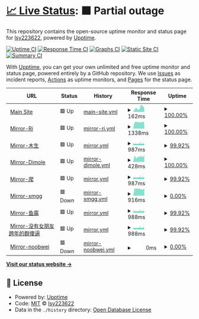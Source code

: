 # [📈 Live Status](https://xdncov-mirror-status.lsy223622.com): <!--live status--> **🟧 Partial outage**

This repository contains the open-source uptime monitor and status page for [lsy223622](http://lsy223622.com:2236), powered by [Upptime](https://github.com/upptime/upptime).

[![Uptime CI](https://github.com/lsy223622/xdncov-mirror-status/workflows/Uptime%20CI/badge.svg)](https://github.com/lsy223622/xdncov-mirror-status/actions?query=workflow%3A%22Uptime+CI%22)
[![Response Time CI](https://github.com/lsy223622/xdncov-mirror-status/workflows/Response%20Time%20CI/badge.svg)](https://github.com/lsy223622/xdncov-mirror-status/actions?query=workflow%3A%22Response+Time+CI%22)
[![Graphs CI](https://github.com/lsy223622/xdncov-mirror-status/workflows/Graphs%20CI/badge.svg)](https://github.com/lsy223622/xdncov-mirror-status/actions?query=workflow%3A%22Graphs+CI%22)
[![Static Site CI](https://github.com/lsy223622/xdncov-mirror-status/workflows/Static%20Site%20CI/badge.svg)](https://github.com/lsy223622/xdncov-mirror-status/actions?query=workflow%3A%22Static+Site+CI%22)
[![Summary CI](https://github.com/lsy223622/xdncov-mirror-status/workflows/Summary%20CI/badge.svg)](https://github.com/lsy223622/xdncov-mirror-status/actions?query=workflow%3A%22Summary+CI%22)

With [Upptime](https://upptime.js.org), you can get your own unlimited and free uptime monitor and status page, powered entirely by a GitHub repository. We use [Issues](https://github.com/lsy223622/xdncov-mirror-status/issues) as incident reports, [Actions](https://github.com/lsy223622/xdncov-mirror-status/actions) as uptime monitors, and [Pages](https://xdncov-mirror-status.lsy223622.com) for the status page.

<!--start: status pages-->
<!-- This summary is generated by Upptime (https://github.com/upptime/upptime) -->
<!-- Do not edit this manually, your changes will be overwritten -->
<!-- prettier-ignore -->
| URL | Status | History | Response Time | Uptime |
| --- | ------ | ------- | ------------- | ------ |
| <img alt="" src="https://icons.duckduckgo.com/ip3/benderblog.github.io.ico" height="13"> [Main Site](https://benderblog.github.io/SpiritFlown.html) | 🟩 Up | [main-site.yml](https://github.com/lsy223622/xdncov-mirror-status/commits/HEAD/history/main-site.yml) | <details><summary><img alt="Response time graph" src="./graphs/main-site/response-time-week.png" height="20"> 162ms</summary><br><a href="https://xdncov-mirror-status.lsy223622.com/history/main-site"><img alt="Response time 199" src="https://img.shields.io/endpoint?url=https%3A%2F%2Fraw.githubusercontent.com%2Flsy223622%2Fxdncov-mirror-status%2FHEAD%2Fapi%2Fmain-site%2Fresponse-time.json"></a><br><a href="https://xdncov-mirror-status.lsy223622.com/history/main-site"><img alt="24-hour response time 151" src="https://img.shields.io/endpoint?url=https%3A%2F%2Fraw.githubusercontent.com%2Flsy223622%2Fxdncov-mirror-status%2FHEAD%2Fapi%2Fmain-site%2Fresponse-time-day.json"></a><br><a href="https://xdncov-mirror-status.lsy223622.com/history/main-site"><img alt="7-day response time 162" src="https://img.shields.io/endpoint?url=https%3A%2F%2Fraw.githubusercontent.com%2Flsy223622%2Fxdncov-mirror-status%2FHEAD%2Fapi%2Fmain-site%2Fresponse-time-week.json"></a><br><a href="https://xdncov-mirror-status.lsy223622.com/history/main-site"><img alt="30-day response time 204" src="https://img.shields.io/endpoint?url=https%3A%2F%2Fraw.githubusercontent.com%2Flsy223622%2Fxdncov-mirror-status%2FHEAD%2Fapi%2Fmain-site%2Fresponse-time-month.json"></a><br><a href="https://xdncov-mirror-status.lsy223622.com/history/main-site"><img alt="1-year response time 199" src="https://img.shields.io/endpoint?url=https%3A%2F%2Fraw.githubusercontent.com%2Flsy223622%2Fxdncov-mirror-status%2FHEAD%2Fapi%2Fmain-site%2Fresponse-time-year.json"></a></details> | <details><summary><a href="https://xdncov-mirror-status.lsy223622.com/history/main-site">100.00%</a></summary><a href="https://xdncov-mirror-status.lsy223622.com/history/main-site"><img alt="All-time uptime 99.98%" src="https://img.shields.io/endpoint?url=https%3A%2F%2Fraw.githubusercontent.com%2Flsy223622%2Fxdncov-mirror-status%2FHEAD%2Fapi%2Fmain-site%2Fuptime.json"></a><br><a href="https://xdncov-mirror-status.lsy223622.com/history/main-site"><img alt="24-hour uptime 100.00%" src="https://img.shields.io/endpoint?url=https%3A%2F%2Fraw.githubusercontent.com%2Flsy223622%2Fxdncov-mirror-status%2FHEAD%2Fapi%2Fmain-site%2Fuptime-day.json"></a><br><a href="https://xdncov-mirror-status.lsy223622.com/history/main-site"><img alt="7-day uptime 100.00%" src="https://img.shields.io/endpoint?url=https%3A%2F%2Fraw.githubusercontent.com%2Flsy223622%2Fxdncov-mirror-status%2FHEAD%2Fapi%2Fmain-site%2Fuptime-week.json"></a><br><a href="https://xdncov-mirror-status.lsy223622.com/history/main-site"><img alt="30-day uptime 100.00%" src="https://img.shields.io/endpoint?url=https%3A%2F%2Fraw.githubusercontent.com%2Flsy223622%2Fxdncov-mirror-status%2FHEAD%2Fapi%2Fmain-site%2Fuptime-month.json"></a><br><a href="https://xdncov-mirror-status.lsy223622.com/history/main-site"><img alt="1-year uptime 99.98%" src="https://img.shields.io/endpoint?url=https%3A%2F%2Fraw.githubusercontent.com%2Flsy223622%2Fxdncov-mirror-status%2FHEAD%2Fapi%2Fmain-site%2Fuptime-year.json"></a></details>
| <img alt="" src="https://icons.duckduckgo.com/ip3/ncov.raay.xyz.ico" height="13"> [Mirror-Ri](https://ncov.raay.xyz/) | 🟩 Up | [mirror-ri.yml](https://github.com/lsy223622/xdncov-mirror-status/commits/HEAD/history/mirror-ri.yml) | <details><summary><img alt="Response time graph" src="./graphs/mirror-ri/response-time-week.png" height="20"> 1338ms</summary><br><a href="https://xdncov-mirror-status.lsy223622.com/history/mirror-ri"><img alt="Response time 1612" src="https://img.shields.io/endpoint?url=https%3A%2F%2Fraw.githubusercontent.com%2Flsy223622%2Fxdncov-mirror-status%2FHEAD%2Fapi%2Fmirror-ri%2Fresponse-time.json"></a><br><a href="https://xdncov-mirror-status.lsy223622.com/history/mirror-ri"><img alt="24-hour response time 1041" src="https://img.shields.io/endpoint?url=https%3A%2F%2Fraw.githubusercontent.com%2Flsy223622%2Fxdncov-mirror-status%2FHEAD%2Fapi%2Fmirror-ri%2Fresponse-time-day.json"></a><br><a href="https://xdncov-mirror-status.lsy223622.com/history/mirror-ri"><img alt="7-day response time 1338" src="https://img.shields.io/endpoint?url=https%3A%2F%2Fraw.githubusercontent.com%2Flsy223622%2Fxdncov-mirror-status%2FHEAD%2Fapi%2Fmirror-ri%2Fresponse-time-week.json"></a><br><a href="https://xdncov-mirror-status.lsy223622.com/history/mirror-ri"><img alt="30-day response time 3038" src="https://img.shields.io/endpoint?url=https%3A%2F%2Fraw.githubusercontent.com%2Flsy223622%2Fxdncov-mirror-status%2FHEAD%2Fapi%2Fmirror-ri%2Fresponse-time-month.json"></a><br><a href="https://xdncov-mirror-status.lsy223622.com/history/mirror-ri"><img alt="1-year response time 1612" src="https://img.shields.io/endpoint?url=https%3A%2F%2Fraw.githubusercontent.com%2Flsy223622%2Fxdncov-mirror-status%2FHEAD%2Fapi%2Fmirror-ri%2Fresponse-time-year.json"></a></details> | <details><summary><a href="https://xdncov-mirror-status.lsy223622.com/history/mirror-ri">100.00%</a></summary><a href="https://xdncov-mirror-status.lsy223622.com/history/mirror-ri"><img alt="All-time uptime 99.93%" src="https://img.shields.io/endpoint?url=https%3A%2F%2Fraw.githubusercontent.com%2Flsy223622%2Fxdncov-mirror-status%2FHEAD%2Fapi%2Fmirror-ri%2Fuptime.json"></a><br><a href="https://xdncov-mirror-status.lsy223622.com/history/mirror-ri"><img alt="24-hour uptime 100.00%" src="https://img.shields.io/endpoint?url=https%3A%2F%2Fraw.githubusercontent.com%2Flsy223622%2Fxdncov-mirror-status%2FHEAD%2Fapi%2Fmirror-ri%2Fuptime-day.json"></a><br><a href="https://xdncov-mirror-status.lsy223622.com/history/mirror-ri"><img alt="7-day uptime 100.00%" src="https://img.shields.io/endpoint?url=https%3A%2F%2Fraw.githubusercontent.com%2Flsy223622%2Fxdncov-mirror-status%2FHEAD%2Fapi%2Fmirror-ri%2Fuptime-week.json"></a><br><a href="https://xdncov-mirror-status.lsy223622.com/history/mirror-ri"><img alt="30-day uptime 99.89%" src="https://img.shields.io/endpoint?url=https%3A%2F%2Fraw.githubusercontent.com%2Flsy223622%2Fxdncov-mirror-status%2FHEAD%2Fapi%2Fmirror-ri%2Fuptime-month.json"></a><br><a href="https://xdncov-mirror-status.lsy223622.com/history/mirror-ri"><img alt="1-year uptime 99.93%" src="https://img.shields.io/endpoint?url=https%3A%2F%2Fraw.githubusercontent.com%2Flsy223622%2Fxdncov-mirror-status%2FHEAD%2Fapi%2Fmirror-ri%2Fuptime-year.json"></a></details>
| <img alt="" src="https://icons.duckduckgo.com/ip3/t.lsy223622.com.ico" height="13"> [Mirror-木生](https://t.lsy223622.com/ncov-xidian-times) | 🟩 Up | [mirror.yml](https://github.com/lsy223622/xdncov-mirror-status/commits/HEAD/history/mirror.yml) | <details><summary><img alt="Response time graph" src="./graphs/mirror/response-time-week.png" height="20"> 987ms</summary><br><a href="https://xdncov-mirror-status.lsy223622.com/history/mirror"><img alt="Response time 1136" src="https://img.shields.io/endpoint?url=https%3A%2F%2Fraw.githubusercontent.com%2Flsy223622%2Fxdncov-mirror-status%2FHEAD%2Fapi%2Fmirror%2Fresponse-time.json"></a><br><a href="https://xdncov-mirror-status.lsy223622.com/history/mirror"><img alt="24-hour response time 1048" src="https://img.shields.io/endpoint?url=https%3A%2F%2Fraw.githubusercontent.com%2Flsy223622%2Fxdncov-mirror-status%2FHEAD%2Fapi%2Fmirror%2Fresponse-time-day.json"></a><br><a href="https://xdncov-mirror-status.lsy223622.com/history/mirror"><img alt="7-day response time 987" src="https://img.shields.io/endpoint?url=https%3A%2F%2Fraw.githubusercontent.com%2Flsy223622%2Fxdncov-mirror-status%2FHEAD%2Fapi%2Fmirror%2Fresponse-time-week.json"></a><br><a href="https://xdncov-mirror-status.lsy223622.com/history/mirror"><img alt="30-day response time 998" src="https://img.shields.io/endpoint?url=https%3A%2F%2Fraw.githubusercontent.com%2Flsy223622%2Fxdncov-mirror-status%2FHEAD%2Fapi%2Fmirror%2Fresponse-time-month.json"></a><br><a href="https://xdncov-mirror-status.lsy223622.com/history/mirror"><img alt="1-year response time 1136" src="https://img.shields.io/endpoint?url=https%3A%2F%2Fraw.githubusercontent.com%2Flsy223622%2Fxdncov-mirror-status%2FHEAD%2Fapi%2Fmirror%2Fresponse-time-year.json"></a></details> | <details><summary><a href="https://xdncov-mirror-status.lsy223622.com/history/mirror">99.92%</a></summary><a href="https://xdncov-mirror-status.lsy223622.com/history/mirror"><img alt="All-time uptime 99.60%" src="https://img.shields.io/endpoint?url=https%3A%2F%2Fraw.githubusercontent.com%2Flsy223622%2Fxdncov-mirror-status%2FHEAD%2Fapi%2Fmirror%2Fuptime.json"></a><br><a href="https://xdncov-mirror-status.lsy223622.com/history/mirror"><img alt="24-hour uptime 99.99%" src="https://img.shields.io/endpoint?url=https%3A%2F%2Fraw.githubusercontent.com%2Flsy223622%2Fxdncov-mirror-status%2FHEAD%2Fapi%2Fmirror%2Fuptime-day.json"></a><br><a href="https://xdncov-mirror-status.lsy223622.com/history/mirror"><img alt="7-day uptime 99.92%" src="https://img.shields.io/endpoint?url=https%3A%2F%2Fraw.githubusercontent.com%2Flsy223622%2Fxdncov-mirror-status%2FHEAD%2Fapi%2Fmirror%2Fuptime-week.json"></a><br><a href="https://xdncov-mirror-status.lsy223622.com/history/mirror"><img alt="30-day uptime 99.91%" src="https://img.shields.io/endpoint?url=https%3A%2F%2Fraw.githubusercontent.com%2Flsy223622%2Fxdncov-mirror-status%2FHEAD%2Fapi%2Fmirror%2Fuptime-month.json"></a><br><a href="https://xdncov-mirror-status.lsy223622.com/history/mirror"><img alt="1-year uptime 99.60%" src="https://img.shields.io/endpoint?url=https%3A%2F%2Fraw.githubusercontent.com%2Flsy223622%2Fxdncov-mirror-status%2FHEAD%2Fapi%2Fmirror%2Fuptime-year.json"></a></details>
| <img alt="" src="https://icons.duckduckgo.com/ip3/xidian-ncov.dml.ink.ico" height="13"> [Mirror-Dimole](https://xidian-ncov.dml.ink/) | 🟩 Up | [mirror-dimole.yml](https://github.com/lsy223622/xdncov-mirror-status/commits/HEAD/history/mirror-dimole.yml) | <details><summary><img alt="Response time graph" src="./graphs/mirror-dimole/response-time-week.png" height="20"> 428ms</summary><br><a href="https://xdncov-mirror-status.lsy223622.com/history/mirror-dimole"><img alt="Response time 376" src="https://img.shields.io/endpoint?url=https%3A%2F%2Fraw.githubusercontent.com%2Flsy223622%2Fxdncov-mirror-status%2FHEAD%2Fapi%2Fmirror-dimole%2Fresponse-time.json"></a><br><a href="https://xdncov-mirror-status.lsy223622.com/history/mirror-dimole"><img alt="24-hour response time 566" src="https://img.shields.io/endpoint?url=https%3A%2F%2Fraw.githubusercontent.com%2Flsy223622%2Fxdncov-mirror-status%2FHEAD%2Fapi%2Fmirror-dimole%2Fresponse-time-day.json"></a><br><a href="https://xdncov-mirror-status.lsy223622.com/history/mirror-dimole"><img alt="7-day response time 428" src="https://img.shields.io/endpoint?url=https%3A%2F%2Fraw.githubusercontent.com%2Flsy223622%2Fxdncov-mirror-status%2FHEAD%2Fapi%2Fmirror-dimole%2Fresponse-time-week.json"></a><br><a href="https://xdncov-mirror-status.lsy223622.com/history/mirror-dimole"><img alt="30-day response time 478" src="https://img.shields.io/endpoint?url=https%3A%2F%2Fraw.githubusercontent.com%2Flsy223622%2Fxdncov-mirror-status%2FHEAD%2Fapi%2Fmirror-dimole%2Fresponse-time-month.json"></a><br><a href="https://xdncov-mirror-status.lsy223622.com/history/mirror-dimole"><img alt="1-year response time 376" src="https://img.shields.io/endpoint?url=https%3A%2F%2Fraw.githubusercontent.com%2Flsy223622%2Fxdncov-mirror-status%2FHEAD%2Fapi%2Fmirror-dimole%2Fresponse-time-year.json"></a></details> | <details><summary><a href="https://xdncov-mirror-status.lsy223622.com/history/mirror-dimole">100.00%</a></summary><a href="https://xdncov-mirror-status.lsy223622.com/history/mirror-dimole"><img alt="All-time uptime 99.96%" src="https://img.shields.io/endpoint?url=https%3A%2F%2Fraw.githubusercontent.com%2Flsy223622%2Fxdncov-mirror-status%2FHEAD%2Fapi%2Fmirror-dimole%2Fuptime.json"></a><br><a href="https://xdncov-mirror-status.lsy223622.com/history/mirror-dimole"><img alt="24-hour uptime 100.00%" src="https://img.shields.io/endpoint?url=https%3A%2F%2Fraw.githubusercontent.com%2Flsy223622%2Fxdncov-mirror-status%2FHEAD%2Fapi%2Fmirror-dimole%2Fuptime-day.json"></a><br><a href="https://xdncov-mirror-status.lsy223622.com/history/mirror-dimole"><img alt="7-day uptime 100.00%" src="https://img.shields.io/endpoint?url=https%3A%2F%2Fraw.githubusercontent.com%2Flsy223622%2Fxdncov-mirror-status%2FHEAD%2Fapi%2Fmirror-dimole%2Fuptime-week.json"></a><br><a href="https://xdncov-mirror-status.lsy223622.com/history/mirror-dimole"><img alt="30-day uptime 100.00%" src="https://img.shields.io/endpoint?url=https%3A%2F%2Fraw.githubusercontent.com%2Flsy223622%2Fxdncov-mirror-status%2FHEAD%2Fapi%2Fmirror-dimole%2Fuptime-month.json"></a><br><a href="https://xdncov-mirror-status.lsy223622.com/history/mirror-dimole"><img alt="1-year uptime 99.96%" src="https://img.shields.io/endpoint?url=https%3A%2F%2Fraw.githubusercontent.com%2Flsy223622%2Fxdncov-mirror-status%2FHEAD%2Fapi%2Fmirror-dimole%2Fuptime-year.json"></a></details>
| <img alt="" src="https://icons.duckduckgo.com/ip3/ncov.zhouym.tech.ico" height="13"> [Mirror-爬](https://ncov.zhouym.tech/) | 🟩 Up | [mirror.yml](https://github.com/lsy223622/xdncov-mirror-status/commits/HEAD/history/mirror.yml) | <details><summary><img alt="Response time graph" src="./graphs/mirror/response-time-week.png" height="20"> 987ms</summary><br><a href="https://xdncov-mirror-status.lsy223622.com/history/mirror"><img alt="Response time 1136" src="https://img.shields.io/endpoint?url=https%3A%2F%2Fraw.githubusercontent.com%2Flsy223622%2Fxdncov-mirror-status%2FHEAD%2Fapi%2Fmirror%2Fresponse-time.json"></a><br><a href="https://xdncov-mirror-status.lsy223622.com/history/mirror"><img alt="24-hour response time 1048" src="https://img.shields.io/endpoint?url=https%3A%2F%2Fraw.githubusercontent.com%2Flsy223622%2Fxdncov-mirror-status%2FHEAD%2Fapi%2Fmirror%2Fresponse-time-day.json"></a><br><a href="https://xdncov-mirror-status.lsy223622.com/history/mirror"><img alt="7-day response time 987" src="https://img.shields.io/endpoint?url=https%3A%2F%2Fraw.githubusercontent.com%2Flsy223622%2Fxdncov-mirror-status%2FHEAD%2Fapi%2Fmirror%2Fresponse-time-week.json"></a><br><a href="https://xdncov-mirror-status.lsy223622.com/history/mirror"><img alt="30-day response time 998" src="https://img.shields.io/endpoint?url=https%3A%2F%2Fraw.githubusercontent.com%2Flsy223622%2Fxdncov-mirror-status%2FHEAD%2Fapi%2Fmirror%2Fresponse-time-month.json"></a><br><a href="https://xdncov-mirror-status.lsy223622.com/history/mirror"><img alt="1-year response time 1136" src="https://img.shields.io/endpoint?url=https%3A%2F%2Fraw.githubusercontent.com%2Flsy223622%2Fxdncov-mirror-status%2FHEAD%2Fapi%2Fmirror%2Fresponse-time-year.json"></a></details> | <details><summary><a href="https://xdncov-mirror-status.lsy223622.com/history/mirror">99.92%</a></summary><a href="https://xdncov-mirror-status.lsy223622.com/history/mirror"><img alt="All-time uptime 99.60%" src="https://img.shields.io/endpoint?url=https%3A%2F%2Fraw.githubusercontent.com%2Flsy223622%2Fxdncov-mirror-status%2FHEAD%2Fapi%2Fmirror%2Fuptime.json"></a><br><a href="https://xdncov-mirror-status.lsy223622.com/history/mirror"><img alt="24-hour uptime 99.99%" src="https://img.shields.io/endpoint?url=https%3A%2F%2Fraw.githubusercontent.com%2Flsy223622%2Fxdncov-mirror-status%2FHEAD%2Fapi%2Fmirror%2Fuptime-day.json"></a><br><a href="https://xdncov-mirror-status.lsy223622.com/history/mirror"><img alt="7-day uptime 99.92%" src="https://img.shields.io/endpoint?url=https%3A%2F%2Fraw.githubusercontent.com%2Flsy223622%2Fxdncov-mirror-status%2FHEAD%2Fapi%2Fmirror%2Fuptime-week.json"></a><br><a href="https://xdncov-mirror-status.lsy223622.com/history/mirror"><img alt="30-day uptime 99.91%" src="https://img.shields.io/endpoint?url=https%3A%2F%2Fraw.githubusercontent.com%2Flsy223622%2Fxdncov-mirror-status%2FHEAD%2Fapi%2Fmirror%2Fuptime-month.json"></a><br><a href="https://xdncov-mirror-status.lsy223622.com/history/mirror"><img alt="1-year uptime 99.60%" src="https://img.shields.io/endpoint?url=https%3A%2F%2Fraw.githubusercontent.com%2Flsy223622%2Fxdncov-mirror-status%2FHEAD%2Fapi%2Fmirror%2Fuptime-year.json"></a></details>
| <img alt="" src="https://icons.duckduckgo.com/ip3/myxdu.moefactory.com.ico" height="13"> [Mirror-xmgg](https://myxdu.moefactory.com/ncov/doc) | 🟥 Down | [mirror-xmgg.yml](https://github.com/lsy223622/xdncov-mirror-status/commits/HEAD/history/mirror-xmgg.yml) | <details><summary><img alt="Response time graph" src="./graphs/mirror-xmgg/response-time-week.png" height="20"> 916ms</summary><br><a href="https://xdncov-mirror-status.lsy223622.com/history/mirror-xmgg"><img alt="Response time 1074" src="https://img.shields.io/endpoint?url=https%3A%2F%2Fraw.githubusercontent.com%2Flsy223622%2Fxdncov-mirror-status%2FHEAD%2Fapi%2Fmirror-xmgg%2Fresponse-time.json"></a><br><a href="https://xdncov-mirror-status.lsy223622.com/history/mirror-xmgg"><img alt="24-hour response time 985" src="https://img.shields.io/endpoint?url=https%3A%2F%2Fraw.githubusercontent.com%2Flsy223622%2Fxdncov-mirror-status%2FHEAD%2Fapi%2Fmirror-xmgg%2Fresponse-time-day.json"></a><br><a href="https://xdncov-mirror-status.lsy223622.com/history/mirror-xmgg"><img alt="7-day response time 916" src="https://img.shields.io/endpoint?url=https%3A%2F%2Fraw.githubusercontent.com%2Flsy223622%2Fxdncov-mirror-status%2FHEAD%2Fapi%2Fmirror-xmgg%2Fresponse-time-week.json"></a><br><a href="https://xdncov-mirror-status.lsy223622.com/history/mirror-xmgg"><img alt="30-day response time 892" src="https://img.shields.io/endpoint?url=https%3A%2F%2Fraw.githubusercontent.com%2Flsy223622%2Fxdncov-mirror-status%2FHEAD%2Fapi%2Fmirror-xmgg%2Fresponse-time-month.json"></a><br><a href="https://xdncov-mirror-status.lsy223622.com/history/mirror-xmgg"><img alt="1-year response time 1074" src="https://img.shields.io/endpoint?url=https%3A%2F%2Fraw.githubusercontent.com%2Flsy223622%2Fxdncov-mirror-status%2FHEAD%2Fapi%2Fmirror-xmgg%2Fresponse-time-year.json"></a></details> | <details><summary><a href="https://xdncov-mirror-status.lsy223622.com/history/mirror-xmgg">0.00%</a></summary><a href="https://xdncov-mirror-status.lsy223622.com/history/mirror-xmgg"><img alt="All-time uptime 34.68%" src="https://img.shields.io/endpoint?url=https%3A%2F%2Fraw.githubusercontent.com%2Flsy223622%2Fxdncov-mirror-status%2FHEAD%2Fapi%2Fmirror-xmgg%2Fuptime.json"></a><br><a href="https://xdncov-mirror-status.lsy223622.com/history/mirror-xmgg"><img alt="24-hour uptime 0.00%" src="https://img.shields.io/endpoint?url=https%3A%2F%2Fraw.githubusercontent.com%2Flsy223622%2Fxdncov-mirror-status%2FHEAD%2Fapi%2Fmirror-xmgg%2Fuptime-day.json"></a><br><a href="https://xdncov-mirror-status.lsy223622.com/history/mirror-xmgg"><img alt="7-day uptime 0.00%" src="https://img.shields.io/endpoint?url=https%3A%2F%2Fraw.githubusercontent.com%2Flsy223622%2Fxdncov-mirror-status%2FHEAD%2Fapi%2Fmirror-xmgg%2Fuptime-week.json"></a><br><a href="https://xdncov-mirror-status.lsy223622.com/history/mirror-xmgg"><img alt="30-day uptime 1.38%" src="https://img.shields.io/endpoint?url=https%3A%2F%2Fraw.githubusercontent.com%2Flsy223622%2Fxdncov-mirror-status%2FHEAD%2Fapi%2Fmirror-xmgg%2Fuptime-month.json"></a><br><a href="https://xdncov-mirror-status.lsy223622.com/history/mirror-xmgg"><img alt="1-year uptime 34.68%" src="https://img.shields.io/endpoint?url=https%3A%2F%2Fraw.githubusercontent.com%2Flsy223622%2Fxdncov-mirror-status%2FHEAD%2Fapi%2Fmirror-xmgg%2Fuptime-year.json"></a></details>
| <img alt="" src="https://icons.duckduckgo.com/ip3/ncov.hawa130.com.ico" height="13"> [Mirror-鱼露](https://ncov.hawa130.com/) | 🟩 Up | [mirror.yml](https://github.com/lsy223622/xdncov-mirror-status/commits/HEAD/history/mirror.yml) | <details><summary><img alt="Response time graph" src="./graphs/mirror/response-time-week.png" height="20"> 988ms</summary><br><a href="https://xdncov-mirror-status.lsy223622.com/history/mirror"><img alt="Response time 1136" src="https://img.shields.io/endpoint?url=https%3A%2F%2Fraw.githubusercontent.com%2Flsy223622%2Fxdncov-mirror-status%2FHEAD%2Fapi%2Fmirror%2Fresponse-time.json"></a><br><a href="https://xdncov-mirror-status.lsy223622.com/history/mirror"><img alt="24-hour response time 1052" src="https://img.shields.io/endpoint?url=https%3A%2F%2Fraw.githubusercontent.com%2Flsy223622%2Fxdncov-mirror-status%2FHEAD%2Fapi%2Fmirror%2Fresponse-time-day.json"></a><br><a href="https://xdncov-mirror-status.lsy223622.com/history/mirror"><img alt="7-day response time 988" src="https://img.shields.io/endpoint?url=https%3A%2F%2Fraw.githubusercontent.com%2Flsy223622%2Fxdncov-mirror-status%2FHEAD%2Fapi%2Fmirror%2Fresponse-time-week.json"></a><br><a href="https://xdncov-mirror-status.lsy223622.com/history/mirror"><img alt="30-day response time 998" src="https://img.shields.io/endpoint?url=https%3A%2F%2Fraw.githubusercontent.com%2Flsy223622%2Fxdncov-mirror-status%2FHEAD%2Fapi%2Fmirror%2Fresponse-time-month.json"></a><br><a href="https://xdncov-mirror-status.lsy223622.com/history/mirror"><img alt="1-year response time 1136" src="https://img.shields.io/endpoint?url=https%3A%2F%2Fraw.githubusercontent.com%2Flsy223622%2Fxdncov-mirror-status%2FHEAD%2Fapi%2Fmirror%2Fresponse-time-year.json"></a></details> | <details><summary><a href="https://xdncov-mirror-status.lsy223622.com/history/mirror">99.92%</a></summary><a href="https://xdncov-mirror-status.lsy223622.com/history/mirror"><img alt="All-time uptime 99.60%" src="https://img.shields.io/endpoint?url=https%3A%2F%2Fraw.githubusercontent.com%2Flsy223622%2Fxdncov-mirror-status%2FHEAD%2Fapi%2Fmirror%2Fuptime.json"></a><br><a href="https://xdncov-mirror-status.lsy223622.com/history/mirror"><img alt="24-hour uptime 99.99%" src="https://img.shields.io/endpoint?url=https%3A%2F%2Fraw.githubusercontent.com%2Flsy223622%2Fxdncov-mirror-status%2FHEAD%2Fapi%2Fmirror%2Fuptime-day.json"></a><br><a href="https://xdncov-mirror-status.lsy223622.com/history/mirror"><img alt="7-day uptime 99.92%" src="https://img.shields.io/endpoint?url=https%3A%2F%2Fraw.githubusercontent.com%2Flsy223622%2Fxdncov-mirror-status%2FHEAD%2Fapi%2Fmirror%2Fuptime-week.json"></a><br><a href="https://xdncov-mirror-status.lsy223622.com/history/mirror"><img alt="30-day uptime 99.91%" src="https://img.shields.io/endpoint?url=https%3A%2F%2Fraw.githubusercontent.com%2Flsy223622%2Fxdncov-mirror-status%2FHEAD%2Fapi%2Fmirror%2Fuptime-month.json"></a><br><a href="https://xdncov-mirror-status.lsy223622.com/history/mirror"><img alt="1-year uptime 99.60%" src="https://img.shields.io/endpoint?url=https%3A%2F%2Fraw.githubusercontent.com%2Flsy223622%2Fxdncov-mirror-status%2FHEAD%2Fapi%2Fmirror%2Fuptime-year.json"></a></details>
| <img alt="" src="https://icons.duckduckgo.com/ip3/x.ksfu.top.ico" height="13"> [Mirror-没有女朋友跨年的群傻逼](https://x.ksfu.top/) | 🟩 Up | [mirror.yml](https://github.com/lsy223622/xdncov-mirror-status/commits/HEAD/history/mirror.yml) | <details><summary><img alt="Response time graph" src="./graphs/mirror/response-time-week.png" height="20"> 988ms</summary><br><a href="https://xdncov-mirror-status.lsy223622.com/history/mirror"><img alt="Response time 1136" src="https://img.shields.io/endpoint?url=https%3A%2F%2Fraw.githubusercontent.com%2Flsy223622%2Fxdncov-mirror-status%2FHEAD%2Fapi%2Fmirror%2Fresponse-time.json"></a><br><a href="https://xdncov-mirror-status.lsy223622.com/history/mirror"><img alt="24-hour response time 1052" src="https://img.shields.io/endpoint?url=https%3A%2F%2Fraw.githubusercontent.com%2Flsy223622%2Fxdncov-mirror-status%2FHEAD%2Fapi%2Fmirror%2Fresponse-time-day.json"></a><br><a href="https://xdncov-mirror-status.lsy223622.com/history/mirror"><img alt="7-day response time 988" src="https://img.shields.io/endpoint?url=https%3A%2F%2Fraw.githubusercontent.com%2Flsy223622%2Fxdncov-mirror-status%2FHEAD%2Fapi%2Fmirror%2Fresponse-time-week.json"></a><br><a href="https://xdncov-mirror-status.lsy223622.com/history/mirror"><img alt="30-day response time 998" src="https://img.shields.io/endpoint?url=https%3A%2F%2Fraw.githubusercontent.com%2Flsy223622%2Fxdncov-mirror-status%2FHEAD%2Fapi%2Fmirror%2Fresponse-time-month.json"></a><br><a href="https://xdncov-mirror-status.lsy223622.com/history/mirror"><img alt="1-year response time 1136" src="https://img.shields.io/endpoint?url=https%3A%2F%2Fraw.githubusercontent.com%2Flsy223622%2Fxdncov-mirror-status%2FHEAD%2Fapi%2Fmirror%2Fresponse-time-year.json"></a></details> | <details><summary><a href="https://xdncov-mirror-status.lsy223622.com/history/mirror">99.92%</a></summary><a href="https://xdncov-mirror-status.lsy223622.com/history/mirror"><img alt="All-time uptime 99.60%" src="https://img.shields.io/endpoint?url=https%3A%2F%2Fraw.githubusercontent.com%2Flsy223622%2Fxdncov-mirror-status%2FHEAD%2Fapi%2Fmirror%2Fuptime.json"></a><br><a href="https://xdncov-mirror-status.lsy223622.com/history/mirror"><img alt="24-hour uptime 99.99%" src="https://img.shields.io/endpoint?url=https%3A%2F%2Fraw.githubusercontent.com%2Flsy223622%2Fxdncov-mirror-status%2FHEAD%2Fapi%2Fmirror%2Fuptime-day.json"></a><br><a href="https://xdncov-mirror-status.lsy223622.com/history/mirror"><img alt="7-day uptime 99.92%" src="https://img.shields.io/endpoint?url=https%3A%2F%2Fraw.githubusercontent.com%2Flsy223622%2Fxdncov-mirror-status%2FHEAD%2Fapi%2Fmirror%2Fuptime-week.json"></a><br><a href="https://xdncov-mirror-status.lsy223622.com/history/mirror"><img alt="30-day uptime 99.91%" src="https://img.shields.io/endpoint?url=https%3A%2F%2Fraw.githubusercontent.com%2Flsy223622%2Fxdncov-mirror-status%2FHEAD%2Fapi%2Fmirror%2Fuptime-month.json"></a><br><a href="https://xdncov-mirror-status.lsy223622.com/history/mirror"><img alt="1-year uptime 99.60%" src="https://img.shields.io/endpoint?url=https%3A%2F%2Fraw.githubusercontent.com%2Flsy223622%2Fxdncov-mirror-status%2FHEAD%2Fapi%2Fmirror%2Fuptime-year.json"></a></details>
| <img alt="" src="https://icons.duckduckgo.com/ip3/www.noobwei.xyz.ico" height="13"> [Mirror-noobwei](https://www.noobwei.xyz/COVID-19.html) | 🟥 Down | [mirror-noobwei.yml](https://github.com/lsy223622/xdncov-mirror-status/commits/HEAD/history/mirror-noobwei.yml) | <details><summary><img alt="Response time graph" src="./graphs/mirror-noobwei/response-time-week.png" height="20"> 0ms</summary><br><a href="https://xdncov-mirror-status.lsy223622.com/history/mirror-noobwei"><img alt="Response time 901" src="https://img.shields.io/endpoint?url=https%3A%2F%2Fraw.githubusercontent.com%2Flsy223622%2Fxdncov-mirror-status%2FHEAD%2Fapi%2Fmirror-noobwei%2Fresponse-time.json"></a><br><a href="https://xdncov-mirror-status.lsy223622.com/history/mirror-noobwei"><img alt="24-hour response time 0" src="https://img.shields.io/endpoint?url=https%3A%2F%2Fraw.githubusercontent.com%2Flsy223622%2Fxdncov-mirror-status%2FHEAD%2Fapi%2Fmirror-noobwei%2Fresponse-time-day.json"></a><br><a href="https://xdncov-mirror-status.lsy223622.com/history/mirror-noobwei"><img alt="7-day response time 0" src="https://img.shields.io/endpoint?url=https%3A%2F%2Fraw.githubusercontent.com%2Flsy223622%2Fxdncov-mirror-status%2FHEAD%2Fapi%2Fmirror-noobwei%2Fresponse-time-week.json"></a><br><a href="https://xdncov-mirror-status.lsy223622.com/history/mirror-noobwei"><img alt="30-day response time 0" src="https://img.shields.io/endpoint?url=https%3A%2F%2Fraw.githubusercontent.com%2Flsy223622%2Fxdncov-mirror-status%2FHEAD%2Fapi%2Fmirror-noobwei%2Fresponse-time-month.json"></a><br><a href="https://xdncov-mirror-status.lsy223622.com/history/mirror-noobwei"><img alt="1-year response time 901" src="https://img.shields.io/endpoint?url=https%3A%2F%2Fraw.githubusercontent.com%2Flsy223622%2Fxdncov-mirror-status%2FHEAD%2Fapi%2Fmirror-noobwei%2Fresponse-time-year.json"></a></details> | <details><summary><a href="https://xdncov-mirror-status.lsy223622.com/history/mirror-noobwei">0.00%</a></summary><a href="https://xdncov-mirror-status.lsy223622.com/history/mirror-noobwei"><img alt="All-time uptime 2.37%" src="https://img.shields.io/endpoint?url=https%3A%2F%2Fraw.githubusercontent.com%2Flsy223622%2Fxdncov-mirror-status%2FHEAD%2Fapi%2Fmirror-noobwei%2Fuptime.json"></a><br><a href="https://xdncov-mirror-status.lsy223622.com/history/mirror-noobwei"><img alt="24-hour uptime 0.00%" src="https://img.shields.io/endpoint?url=https%3A%2F%2Fraw.githubusercontent.com%2Flsy223622%2Fxdncov-mirror-status%2FHEAD%2Fapi%2Fmirror-noobwei%2Fuptime-day.json"></a><br><a href="https://xdncov-mirror-status.lsy223622.com/history/mirror-noobwei"><img alt="7-day uptime 0.00%" src="https://img.shields.io/endpoint?url=https%3A%2F%2Fraw.githubusercontent.com%2Flsy223622%2Fxdncov-mirror-status%2FHEAD%2Fapi%2Fmirror-noobwei%2Fuptime-week.json"></a><br><a href="https://xdncov-mirror-status.lsy223622.com/history/mirror-noobwei"><img alt="30-day uptime 1.38%" src="https://img.shields.io/endpoint?url=https%3A%2F%2Fraw.githubusercontent.com%2Flsy223622%2Fxdncov-mirror-status%2FHEAD%2Fapi%2Fmirror-noobwei%2Fuptime-month.json"></a><br><a href="https://xdncov-mirror-status.lsy223622.com/history/mirror-noobwei"><img alt="1-year uptime 2.37%" src="https://img.shields.io/endpoint?url=https%3A%2F%2Fraw.githubusercontent.com%2Flsy223622%2Fxdncov-mirror-status%2FHEAD%2Fapi%2Fmirror-noobwei%2Fuptime-year.json"></a></details>

<!--end: status pages-->

[**Visit our status website →**](https://xdncov-mirror-status.lsy223622.com)

## 📄 License

- Powered by: [Upptime](https://github.com/upptime/upptime)
- Code: [MIT](./LICENSE) © [lsy223622](http://lsy223622.com:2236)
- Data in the `./history` directory: [Open Database License](https://opendatacommons.org/licenses/odbl/1-0/)

